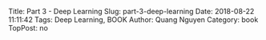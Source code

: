 Title: Part 3 - Deep Learning
Slug: part-3-deep-learning
Date: 2018-08-22 11:11:42
Tags: Deep Learning, BOOK
Author: Quang Nguyen
Category: book
TopPost: no


